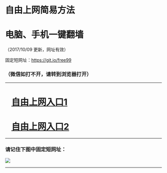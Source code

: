 ﻿# 自由上网简易方法

# 电脑、手机一键翻墙

（2017/10/09 更新，网址有效）

固定短网址：https://git.io/free99

### （微信如打不开，请转到浏览器打开）


***





# &nbsp;&nbsp; <a href="http://ft2433219076.fwq-tz-1001.info/fwqtz01.html?t=100900123565 " target="_blank">自由上网入口1</a>
# &nbsp;&nbsp; <a href="http://ft2462725775.fwq-tz-1002.info/fwqtz02.html?t=100900113863 " target="_blank">自由上网入口2</a>
***

### 请记住下图中固定短网址：

<img src="https://s3-us-west-2.amazonaws.com/fwq-1001/yjfq-20170905okok.png" /> 


***

